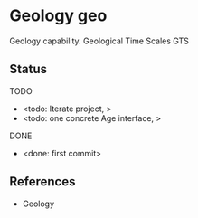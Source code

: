 # Geology geo

Geology capability. Geological Time Scales GTS

## Status

TODO
* <todo: Iterate project,   >
* <todo: one concrete Age interface, >

DONE
* <done: first commit>

## References

* Geology

